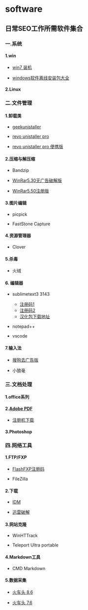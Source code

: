 # software
## 日常SEO工作所需软件集合



### 一.系统

#### 1.win
* [win7 装机](http://www.newxitong.com/)

* [windows软件离线安装包大全](https://msdn.itellyou.cn/)
 

#### 2.Linux

### 二.文件管理

#### 1.卸载类

* [geekunistaller](https://geekuninstaller.com/download)

* [revo unistaller pro](http://www.ihacksoft.com/revo-uninstaller-pro.html)

* [revo unistaller pro 便携版](http://www.dayanzai.me/tag/revo-uninstaller-pro-%E4%BE%BF%E6%90%BA%E7%89%88)


#### 2.压缩与解压缩

* Bandzip

* [WinRar5.30无广告破解版](https://www.52pojie.cn/thread-464867-1-1.html)

* [WinRar5.50注册版](https://www.52pojie.cn/thread-640355-1-1.html)


#### 3.图片编辑

* picpick

* FastStone Capture



#### 4.资源管理器

* Clover


#### 5.杀毒

* 火绒


#### 6. 编辑器
* sublimetext3 3143
	* [注册码1](http://blog.csdn.net/weixin_39768635/article/details/77979793)
	* [注册码2](http://blog.csdn.net/xs18952904/article/details/78003442)
	* [汉化包下载地址](http://blog.csdn.net/aerchi/article/details/50777968)


* notepad++ 

* vscode

#### 7.输入法

* [搜狗去广告版](https://share.weiyun.com/f538afe5592ce32a1c54871cf8845575)

* 小狼毫


### 三.文档处理

#### 1.office系列

#### 2.[Adobe PDF](http://www.dayanzai.me/acrobat.html)

* [注册机下载](https://share.weiyun.com/0cc2175afd36c51a2024f22524166a8f)

#### 3.Photoshop





### 四.网络工具

#### 1.FTP/FXP

* [FlashFXP注册码](http://www.dntk.org/flashfxp-4-4-4-build-2044-zhong-wen-zhu-ce-ban-by-da-yan-zi-xu.html)

* FileZilla



#### 2.下载

* [IDM](http://idman.ys168.com/)

* [迅雷破解](https://www.52pojie.cn/thread-611443-1-1.html)


#### 3.网站克隆

* WinHTTrack

* Teleport Ultra portable

#### 4.Markdown工具

* CMD Markdown



#### 5.数据采集
* [火车头 8.6](https://share.weiyun.com/d3484e920f46a195a92802bfbd530404)

* [火车头 7.6](https://share.weiyun.com/8acc25e0e26656547eca9474de526468)

